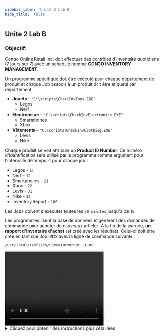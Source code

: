 ```yaml
---
sidebar_label: 'Unité 2 Lab B'
hide_title: 'false'
---
```


## Unite 2 Lab B

### Objectif:

Congo Online Retail Inc. doit effectuer des contrôles d'inventaire quotidiens (7 jours sur 7) avec un schedule nommé **CONGO INVENTORY MANAGEMENT**.

Un programme spécifique doit être exécuté pour chaque département de produit et chaque Job associé à un produit doit être étiqueté par département.
  
*	**Jouets** – ```"C:\scripts\CheckInvToys.EXE"```
    *	Legos
    *	Nerf
*	**Électronique** – ```"C:\scripts\CheckInvElectronics.EXE"```
    *	Smartphones
    *	Xbox
*	**Vêtements** – ```"C:\scripts\CheckInvClothing.EXE"```
    *	Levis
    *	Nike

Chaque produit se voit attribuer un **Product ID Number**. Ce numéro d'identification sera utilisé par le programme comme argument pour l'intervalle de temps -t pour chaque job :

  * Legos - ```11```
  * Nerf - ```12```
  * Smartphones - ```21```
  * Xbox - ```22```
  * Levis - ```31```
  * Nike - ```32```
  * Inventory Report - ```100```

Les Jobs doivent s'exécuter toutes les ```30 minutes``` jusqu'à ```23h45```.
  
Les programmes lisent la base de données et génèrent des demandes de commande pour acheter de nouveaux articles. À la fin de la journée, **un rapport d'inventaire d'achat** est créé avec les résultats. Celui-ci doit être créé en tant que Job ```UNIX``` avec la ligne de commande suivante :

```/usr/local/labfiles/CheckInvPurRpt –t100```  

<div>
<video width="320" height="240" controls>
  <source src="videobasic/U2LabB.mp4" type="video/mp4"></source>
Your browser does not support the video tag.
</video>
</div>

<details>

<summary>Cliquez pour obtenir des instructions plus détaillées </summary>

**Instructions de laboratoire** : 

* Créez un Schedule nommé ```Congo Inventory Management```.
* les jours ouvrables sont **Du lundi au dimanche** .
* Configurez la Mise au Plan automatique du Schedule avec ```7``` jours à l'avance pour ```1``` jour.
* Supprimez automatiquement le Schedule après ```7``` jours.
* Ajoutez de la documentation pour le Schedule.

* Créez un Job Windows pour chacun des produits dans l'introduction.
    * Nommez chaque Job comme son nom de produit.
    * Ce job doit s'exécuter sous l'ID utilisateur **SMATRAINING\SMAUSER**
    * Ce job doit être exécuté sur la machine **SMATRAINING**
    * Appelez les programmes sur la ligne de commande. Par exemple :

  ```   
  "C:\scripts\CheckInvToys.EXE" -t11  
  ```  

* Ces jobs doivent être exécutés du lundi au dimanche.
* Ces jobs doivent être réexécutés ```toute les 30 minutes``` lorsqu'ils se sont terminés correctement.
* La dernière heure d'exécution des 6 Jobs est ```23h45```. 
* Ajoutez de la documentation pour chaque Job. Exemple : Nerf
* Taguez ces 6 jobs en fonction du type de produit (**jouets** , **électronique** ou **vêtements** ).
* Créer un Job Unix nommé ```Rapport d’inventaire d'achat```.
* Ce job doit être exécuté sur la machine ```SUSEVM```.
* Ce Job doit s'exécuter sous les IDs groupe/utilisateur ```0/0```. 
* Appelez les programmes sur la ligne de commande. Par exemple :

  ```  
  /usr/local/labfiles/CheckInvPurRpt –t100  
  ```  
  
* Ce job doit être exécutée du **lundi au dimanche**.
* Le rapport d'inventaire d'achat nécessite les 6 jobs Windows et doit s'exécuter une fois que toutes les exécutions sont terminées.
* Mettre au Plan le Schedule pour aujourd'hui et demain.

:::note Remarque
Une fois terminé, affichez les résultats dans le **Designer Workflow**. Ensuite, mettre au Plan le Schedule en « Release » pour aujourd'hui et vérifiez son exécution à l'aide du **Solution Manager**.
:::

<a href="imgbasic/306.png" target="_blank"><img src="imgbasic/306.png" width="500"></img></a>

</details>
